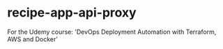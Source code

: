 # recipe-app-api-proxy
For the Udemy course: 'DevOps Deployment Automation with Terraform, AWS and Docker'
